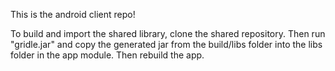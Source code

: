 This is the android client repo!

To build and import the shared library, clone the shared repository. Then run "gridle.jar" and copy the generated jar from the build/libs folder into the libs folder in the app module. Then rebuild the app.
